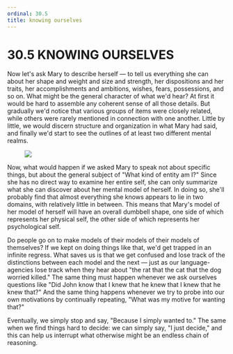```yaml
---
ordinal: 30.5
title: knowing ourselves
---
```


# 30.5 KNOWING OURSELVES

Now let's ask Mary to describe herself &mdash; to tell us everything she can about her shape and weight and size and strength, her dispositions and her traits, her accomplishments and ambitions, wishes, fears, possessions, and so on. What might be the general character of what we'd hear? At first it would be hard to assemble any coherent sense of all those details. But gradually we'd notice that various groups of items were closely related, while others were rarely mentioned in connection with one another. Little by little, we would discern structure and organization in what Mary had said, and finally we'd start to see the outlines of at least two different mental realms.

<figure><img src="/images/ch30/30-4.png"></img></figure>
Now, what would happen if we asked Mary to speak not about specific things, but about the general subject of "What kind of entity am I?" Since she has no direct way to examine her entire self, she can only summarize what she can discover about her mental model of herself. In doing so, she'll probably find that almost everything she knows appears to lie in two domains, with relatively little in between. This means that Mary's model of her model of herself will have an overall dumbbell shape, one side of which represents her physical self, the other side of which represents her psychological self.

Do people go on to make models of their models of their models of themselves? If we kept on doing things like that, we'd get trapped in an infinite regress. What saves us is that we get confused and lose track of the distinctions between each model and the next &mdash; just as our language-agencies lose track when they hear about "the rat that the cat that the dog worried killed." The same thing must happen whenever we ask ourselves questions like "Did John know that I knew that he knew that I knew that he knew that?" And the same thing happens whenever we try to probe into our own motivations by continually repeating, "What was my motive for wanting that?"

Eventually, we simply stop and say, "Because I simply wanted to." The same when we find things hard to decide: we can simply say, "I just decide," and this can help us interrupt what otherwise might be an endless chain of reasoning.
